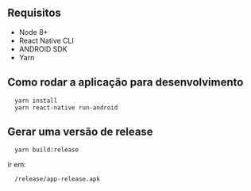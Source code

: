 ## Requisitos

* Node 8+
* React Native CLI
* ANDROID SDK
* Yarn

## Como rodar a aplicação para desenvolvimento

```
  yarn install
  yarn react-native run-android
```
## Gerar uma versão de release
```
  yarn build:release
```
ir em:
```
  /release/app-release.apk
```